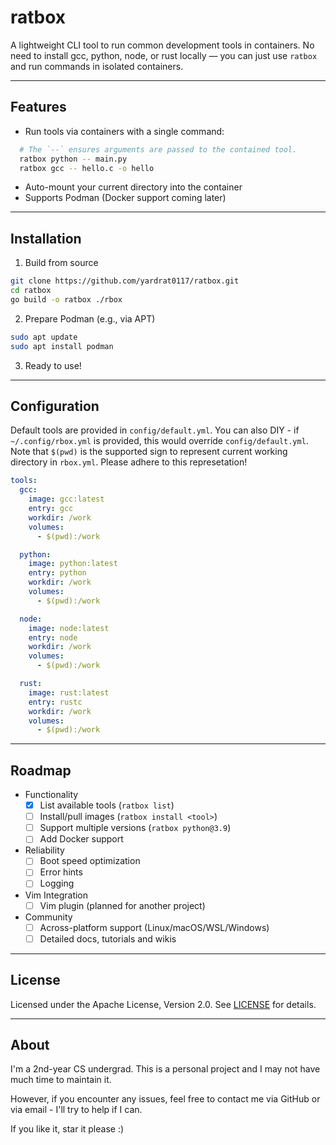 # ratbox

A lightweight CLI tool to run common development tools in containers. No need to install gcc, python, node, or rust locally — you can just use `ratbox` and run commands in isolated containers.

---

## Features

- Run tools via containers with a single command:

```bash
  # The `--` ensures arguments are passed to the contained tool.
  ratbox python -- main.py
  ratbox gcc -- hello.c -o hello
```

- Auto-mount your current directory into the container
- Supports Podman (Docker support coming later)

---

## Installation

1. Build from source

```bash
git clone https://github.com/yardrat0117/ratbox.git
cd ratbox
go build -o ratbox ./rbox
```

2. Prepare Podman (e.g., via APT)

```bash
sudo apt update
sudo apt install podman
```

3. Ready to use!

---

## Configuration

Default tools are provided in `config/default.yml`. 
You can also DIY - if `~/.config/rbox.yml` is provided, this would override `config/default.yml`.
Note that `$(pwd)` is the supported sign to represent current working directory in `rbox.yml`. Please adhere to this represetation!

```yml
tools:
  gcc:
    image: gcc:latest
    entry: gcc
    workdir: /work
    volumes:
      - $(pwd):/work

  python:
    image: python:latest
    entry: python
    workdir: /work
    volumes:
      - $(pwd):/work

  node:
    image: node:latest
    entry: node
    workdir: /work
    volumes:
      - $(pwd):/work

  rust:
    image: rust:latest
    entry: rustc
    workdir: /work
    volumes:
      - $(pwd):/work
```

---

## Roadmap

- Functionality
    - [x] List available tools (`ratbox list`)
    - [ ] Install/pull images (`ratbox install <tool>`)
    - [ ] Support multiple versions (`ratbox python@3.9`)
    - [ ] Add Docker support
- Reliability
    - [ ] Boot speed optimization
    - [ ] Error hints
    - [ ] Logging
- Vim Integration
    - [ ] Vim plugin (planned for another project)
- Community
    - [ ] Across-platform support (Linux/macOS/WSL/Windows)
    - [ ] Detailed docs, tutorials and wikis

---

## License

Licensed under the Apache License, Version 2.0. See [LICENSE](./LICENSE) for details.

---

## About

I'm a 2nd-year CS undergrad. This is a personal project and I may not have much time to maintain it.

However, if you encounter any issues, feel free to contact me via GitHub or via email - I'll try to help if I can.

If you like it, star it please :)
